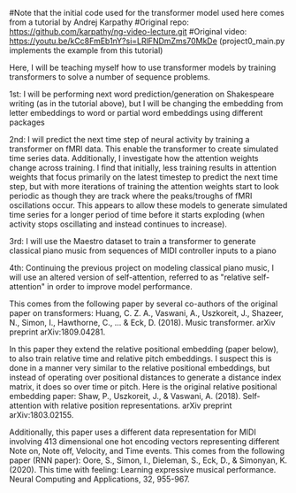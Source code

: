 #Note that the initial code used for the transformer model used here comes from a tutorial by Andrej Karpathy
#Original repo: https://github.com/karpathy/ng-video-lecture.git
#Original video: https://youtu.be/kCc8FmEb1nY?si=LRlFNDmZms70MkDe
(project0_main.py implements the example from this tutorial)

Here, I will be teaching myself how to use transformer models by training transformers to solve a number of sequence problems.

1st: I will be performing next word prediction/generation on Shakespeare writing (as in the tutorial above), but I will be changing the embedding from letter embeddings to word or partial word embeddings using different packages

2nd: I will predict the next time step of neural activity by training a transformer on fMRI data. This enable the transformer to create simulated time series data. Additionally, I investigate how the attention weights change across training. I find that initially, less training results in attention weights that focus primarily on the latest timestep to predict the next time step, but with more iterations of training the attention weights start to look periodic as though they are track where the peaks/troughs of fMRI oscillations occur. This appears to allow these models to generate simulated time series for a longer period of time before it starts exploding (when activity stops oscillating and instead continues to increase).

3rd: I will use the Maestro dataset to train a transformer to generate classical piano music from sequences of MIDI controller inputs to a piano

4th: Continuing the previous project on modeling classical piano music, I will use an altered version of self-attention, referred to as "relative self-attention" in order to improve model performance. 

This comes from the following paper by several co-authors of the original paper on transformers:
Huang, C. Z. A., Vaswani, A., Uszkoreit, J., Shazeer, N., Simon, I., Hawthorne, C., ... & Eck, D. (2018). Music transformer. arXiv preprint arXiv:1809.04281.

In this paper they extend the relative positional embedding (paper below), to also train relative time and relative pitch embeddings. I suspect this is done in a manner very similar to the relative positional embeddings, but instead of operating over positional distances to generate a distance index matrix, it does so over time or pitch. Here is the original relative positional embedding paper:
Shaw, P., Uszkoreit, J., & Vaswani, A. (2018). Self-attention with relative position representations. arXiv preprint arXiv:1803.02155.


Additionally, this paper uses a different data representation for MIDI involving 413 dimensional one hot encoding vectors representing different Note on, Note off, Velocity, and Time events. This comes from the following paper (RNN paper): 
Oore, S., Simon, I., Dieleman, S., Eck, D., & Simonyan, K. (2020). This time with feeling: Learning expressive musical performance. Neural Computing and Applications, 32, 955-967.




